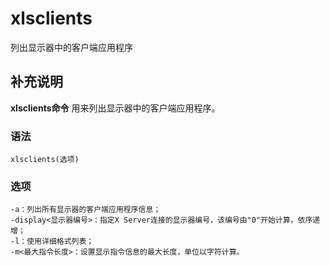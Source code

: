 xlsclients
===

列出显示器中的客户端应用程序

## 补充说明

**xlsclients命令** 用来列出显示器中的客户端应用程序。

### 语法  

```shell
xlsclients(选项)
```

### 选项  

```shell
-a：列出所有显示器的客户端应用程序信息；
-display<显示器编号>：指定X Server连接的显示器编号，该编号由"0"开始计算，依序递增；
-l：使用详细格式列表；
-m<最大指令长度>：设置显示指令信息的最大长度，单位以字符计算。
```


<!-- Linux命令行搜索引擎：https://jaywcjlove.github.io/linux-command/ -->